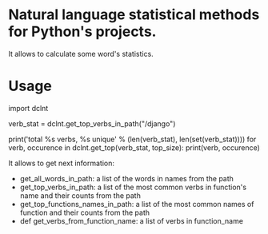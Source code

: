 # Natural language statistical methods for Python's projects.

It allows to calculate some word's statistics. 

# Usage

import dclnt

verb_stat = dclnt.get_top_verbs_in_path("/django")

print('total %s verbs, %s unique' % (len(verb_stat), len(set(verb_stat))))
for verb, occurence in dclnt.get_top(verb_stat, top_size):
    print(verb, occurence)

It allows to get next information:

* get_all_words_in_path: a list of the words in names from the path 
* get_top_verbs_in_path: a list of the most common verbs in function's name and their counts from the path 
* get_top_functions_names_in_path: a list of the most common names of function and their counts from the path
* def get_verbs_from_function_name: a list of verbs in function_name

